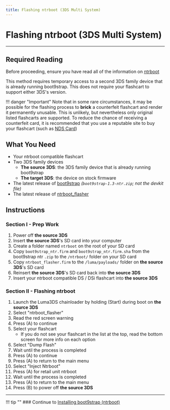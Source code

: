 ```yaml
---
title: Flashing ntrboot (3DS Multi System)
---
```


# Flashing ntrboot (3DS Multi System)
---

## Required Reading

Before proceeding, ensure you have read all of the information on [ntrboot](ntrboot.md)

This method requires temporary access to a second 3DS family device that is already running boot9strap. This does not require your flashcart to support either 3DS's version.

!!! danger "Important" Note that in some rare circumstances, it may be possible for the flashing process to **brick** a counterfeit flashcart and render it permanently unusable. This is unlikely, but nevertheless only original listed flashcarts are supported. To reduce the chance of receiving a counterfeit card, it is recommended that you use a reputable site to buy your flashcart (such as [NDS Card](http://www.nds-card.com/))

## What You Need

* Your ntrboot compatible flashcart
* Two 3DS family devices
    + **The source 3DS**: the 3DS family device that is already running boot9strap
    + **The target 3DS**: the device on stock firmware
* The latest release of [boot9strap](https://github.com/SciresM/boot9strap/releases/latest) *(`boot9strap-1.3-ntr.zip`; not the devkit file)*
* The latest release of [ntrboot_flasher](https://github.com/ntrteam/ntrboot_flasher/releases/latest)

## Instructions

### Section I - Prep Work

1. Power off **the source 3DS**
1. Insert **the source 3DS**'s SD card into your computer
1. Create a folder named `ntrboot` on the root of your SD card
1. Copy `boot9strap_ntr.firm` and `boot9strap_ntr.firm.sha` from the boot9strap ntr `.zip` to the `/ntrboot/` folder on your SD card
1. Copy `ntrboot_flasher.firm` to the `/luma/payloads/` folder on **the source 3DS**'s SD card
1. Reinsert **the source 3DS**'s SD card back into **the source 3DS**
1. Insert your ntrboot compatible DS / DSi flashcart into **the source 3DS**

### Section II - Flashing ntrboot

1. Launch the Luma3DS chainloader by holding (Start) during boot on **the source 3DS**
1. Select "ntrboot_flasher"
1. Read the red screen warning
1. Press (A) to continue
1. Select your flashcart
    + If you do not see your flashcart in the list at the top, read the bottom screen for more info on each option
1. Select "Dump Flash"
1. Wait until the process is completed
1. Press (A) to continue
1. Press (A) to return to the main menu
1. Select "Inject Ntrboot"
1. Press (A) for retail unit ntrboot
1. Wait until the process is completed
1. Press (A) to return to the main menu
1. Press (B) to power off **the source 3DS**

___

!!! tip "" ### Continue to [Installing boot9strap (ntrboot)](installing-boot9strap-(ntrboot).md)
